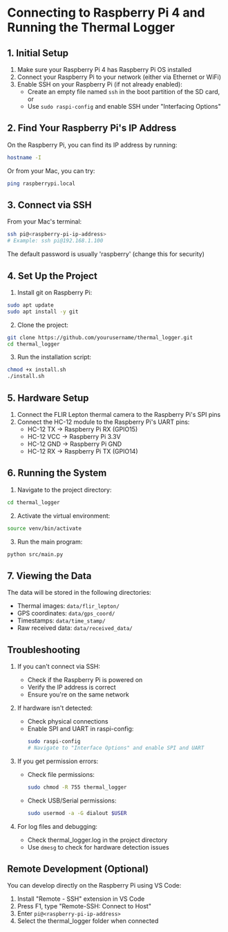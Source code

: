# Connecting to Raspberry Pi 4 and Running the Thermal Logger

## 1. Initial Setup

1. Make sure your Raspberry Pi 4 has Raspberry Pi OS installed
2. Connect your Raspberry Pi to your network (either via Ethernet or WiFi)
3. Enable SSH on your Raspberry Pi (if not already enabled):
   - Create an empty file named `ssh` in the boot partition of the SD card, or
   - Use `sudo raspi-config` and enable SSH under "Interfacing Options"

## 2. Find Your Raspberry Pi's IP Address

On the Raspberry Pi, you can find its IP address by running:
```bash
hostname -I
```

Or from your Mac, you can try:
```bash
ping raspberrypi.local
```

## 3. Connect via SSH

From your Mac's terminal:
```bash
ssh pi@<raspberry-pi-ip-address>
# Example: ssh pi@192.168.1.100
```

The default password is usually 'raspberry' (change this for security)

## 4. Set Up the Project

1. Install git on Raspberry Pi:
```bash
sudo apt update
sudo apt install -y git
```

2. Clone the project:
```bash
git clone https://github.com/yourusername/thermal_logger.git
cd thermal_logger
```

3. Run the installation script:
```bash
chmod +x install.sh
./install.sh
```

## 5. Hardware Setup

1. Connect the FLIR Lepton thermal camera to the Raspberry Pi's SPI pins
2. Connect the HC-12 module to the Raspberry Pi's UART pins:
   - HC-12 TX → Raspberry Pi RX (GPIO15)
   - HC-12 VCC → Raspberry Pi 3.3V
   - HC-12 GND → Raspberry Pi GND
   - HC-12 RX → Raspberry Pi TX (GPIO14)

## 6. Running the System

1. Navigate to the project directory:
```bash
cd thermal_logger
```

2. Activate the virtual environment:
```bash
source venv/bin/activate
```

3. Run the main program:
```bash
python src/main.py
```

## 7. Viewing the Data

The data will be stored in the following directories:
- Thermal images: `data/flir_lepton/`
- GPS coordinates: `data/gps_coord/`
- Timestamps: `data/time_stamp/`
- Raw received data: `data/received_data/`

## Troubleshooting

1. If you can't connect via SSH:
   - Check if the Raspberry Pi is powered on
   - Verify the IP address is correct
   - Ensure you're on the same network

2. If hardware isn't detected:
   - Check physical connections
   - Enable SPI and UART in raspi-config:
     ```bash
     sudo raspi-config
     # Navigate to "Interface Options" and enable SPI and UART
     ```

3. If you get permission errors:
   - Check file permissions:
     ```bash
     sudo chmod -R 755 thermal_logger
     ```
   - Check USB/Serial permissions:
     ```bash
     sudo usermod -a -G dialout $USER
     ```

4. For log files and debugging:
   - Check thermal_logger.log in the project directory
   - Use `dmesg` to check for hardware detection issues

## Remote Development (Optional)

You can develop directly on the Raspberry Pi using VS Code:

1. Install "Remote - SSH" extension in VS Code
2. Press F1, type "Remote-SSH: Connect to Host"
3. Enter `pi@<raspberry-pi-ip-address>`
4. Select the thermal_logger folder when connected
